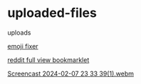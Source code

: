 # uploaded-files
uploads



[emoji fixer](https://github.com/GitEin11/uploaded-files/assets/84138811/2397621a-6927-472f-9386-44f0a3a3dec4)


[reddit full view bookmarklet](https://github.com/GitEin11/uploaded-files/assets/84138811/86b48ea4-2203-44cd-ad12-945366896e1b)


[Screencast 2024-02-07 23 33 39(1).webm](https://github.com/GitEin11/uploaded-files/assets/84138811/6d5bf464-c383-4b43-a524-17972ae5c51a)
